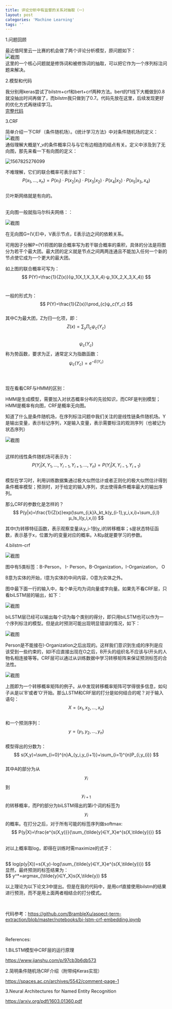 ```yaml
---
title: 评论分析中有监督的关系对抽取（一）
layout: post
categories: 'Machine Learning'
tags: ''
---
```

1.问题回顾

最近借阿里云一比赛的机会做了两个评论分析模型，原问题如下：    
![截图](https://paichin.github.io/assets/images4post/1.png)  
这里的一个核心问题就是修饰词和被修饰词的抽取，可以把它作为一个序列标注问题来解决。  

2.模型和代码

我分别用keras尝试了bilstm+crf和bert+crf两种方法。bert的f1线下大概做到0.8就没抽出时间再做了，而bilstm我只做到了0.7。代码先放在这里，后续发现更好的优化方式再继续学习。  
[完整代码](https://github.com/paichin/dl-models---analyse-des-commentaires/tree/master)  

3.CRF

简单介绍一下CRF（条件随机场）。《统计学习方法》中对条件随机场的定义：  
![截图](https://paichin.github.io/assets/images4post/2.png)  
通俗理解大概是Y_v的条件概率只与与它有边相连的结点有关。定义中涉及到了无向图，那先来看一下有向图的定义：  <br>

![1567825276099](https://paichin.github.io/assets/images4post/3.png)

不难理解，它们的联合概率可表示如下：
$$
P(x_1,...,x_n)=P(x_1)·P(x_2|x_1)·P(x_3|x_2)·P(x_4|x_2)·P(x_5|x_3,x_4)
$$
<br>贝叶斯网络就是有向的。

<br>无向图一般就指马尔科夫网络：：<br>

![截图](https://paichin.github.io/assets/images4post/4.png)<br>

在无向图G=(V,E)中，V表示节点，E表示边之间的依赖关系。

可用因子分解P=(Y)将图的联合概率写为若干联合概率的乘积，具体的分法是将图分为若干个最大团。最大团的定义就是节点之间两两连通且不能加入任何一个新的节点使它成为一个更大的最大团。

如上图的联合概率可写为：
$$
P(Y)=\frac{1}{Z(x)}(ψ_1(X_1,X_3,X_4)·ψ_1(X_2,X_3,X_4))
$$
<br>

一般的形式为：
$$
P(Y)=\frac{1}{Z(x)}\prod_{c}ψ_c(Y_c)
$$
<br>其中C为最大团，Z为归一化项，即：
$$
Z(x)=\sum_y\prod_cψ_c(Y_c)
$$
<br>
$$
ψ_c(Y_c)
$$
称为势函数，要求为正，通常定义为指数函数：
$$
ψ_c(Y_c)=e^{-E(Y_c)}
$$
<br>

<br>现在看看CRF与HMM的区别：<br>

HMM是生成模型，需要加入对状态概率分布的先验知识，而CRF是判别模型；HMM是概率有向图，CRF是概率无向图。<br>

知道了什么是条件随机场，在序列标注问题中我们关注的是线性链条件随机场。Y是输出变量，表示标记序列，X是输入变量，表示需要标注的观测序列（也被记为状态序列）<br>

![截图](https://paichin.github.io/assets/images4post/5.png)

<br>这样的线性条件随机场可表示为：
$$
P(Y_i|X,Y_1,...,Y_{i-1},Y_{i+1},...,Y_n)=P(Y_i|X,Y_{i-1},Y_{i+1})
$$
<br>模型在学习时，利用训练数据集通过极大似然估计或者正则化的极大似然估计得到条件概率模型；预测时，对于给定的输入序列，求出使得条件概率最大的输出序列。

那么CRF的参数化是怎样的？<br>
$$
P(y|x)=\frac{1}{Z(x)}exp(\sum_{i,k}λ_kt_k(y_{i-1},y_i,x,i)+\sum_{i,l}μ_ls_l(y_i,x,i))
$$


其中t为转移特征函数，表示观察变量从y_i-1到y_i的转移概率；s是状态特征函数，表示基于x，位置为i的变量对应的概率。λ和μ就是要学习的参数。



4.bilstm-crf

![截图](https://paichin.github.io/assets/images4post/6.png)<br>

图中有5类标签：B-Person， I- Person，B-Organization，I-Organization， O<br>

B意为实体的开始，I意为实体的中间内容，O意为实体之外。<br>

图中最下面一行的输入中，每个单元均为词向量或字向量。如果先不看CRF层，只看biLSTM层的输出，如下：<br>

![截图](https://paichin.github.io/assets/images4post/7.png)<br>

biLSTM层已经可以输出每个词为每个类别的得分，即只用biLSTM也可以作为一个序列标注的模型。但是此时预测可能出现明显错误的情况，如下：<br>

![截图](https://paichin.github.io/assets/images4post/8.png)<br>

Person是不能接在I-Organization之后出现的。这样我们意识到生成的序列是应该受到一些约束的，如I不应直接出现在O之后，B开头的组织名不应该与I开头的人物名相连接等等。CRF层可以通过从训练数据中学习转移矩阵来保证预测标签的合法性。

![截图](https://paichin.github.io/assets/images4post/9.png)<br>

上图即为一个转移概率矩阵的例子。从中发现转移概率矩阵可学得很多信息，如句子从是以’B’或者’O’开始。那么LSTM和CRF层的打分是如何结合的呢？对于输入语句：<br>
$$
X=(x_1,x_2,...,x_n)
$$
<br>和一个预测序列：<br>
$$
y=(y_1,y_2,...,y_n)
$$
<br>模型得出的分数为：<br>
$$
s(X,y)=\sum_{i=0}^{n}A_{y_i,y_{i+1}}+\sum_{i=1}^{n}P_{i,y_{i}}
$$
<br>其中A的部分为从
$$
y_i
$$
到
$$
y_{i+1}
$$
的转移概率，而P的部分为biLSTM得出的第i个词的标签为
$$
y_i
$$
的概率。在打分之后，对于所有可能的标签序列做softmax:<br>
$$
P(y|X)=\frac{e^{s(X,y)}}{\sum_{\tilde{y}∈Y_X}e^{s(X,\tilde{y})}}
$$

<br>对以上概率取log，即得在训练时需maximize的式子：

<br>
$$
log(p(y|X))=s(X,y)-log(\sum_{\tilde{y}∈Y_X}e^{s(X,\tilde{y})})
$$
<br>显然，最终预测的标签结果为：<br>
$$
y^*=argmax_{\tilde{y}∈Y_X}s(X,\tilde{y})
$$
<br>

以上理论为以下论文3中提出。但是在我的代码中，是用crf直接使用bilstm的结果进行预测，而不是用上面两者相结合的打分模式。

<br>

代码参考：https://github.com/BrambleXu/aspect-term-extraction/blob/master/notebooks/bi-lstm-crf-embedding.ipynb

<br>


References:

1.BiLSTM模型中CRF层的运行原理

https://www.jianshu.com/p/97cb3b6db573

2.简明条件随机场CRF介绍（附带纯Keras实现）

https://spaces.ac.cn/archives/5542/comment-page-1

3.Neural Architectures for Named Entity Recognition

https://arxiv.org/pdf/1603.01360.pdf